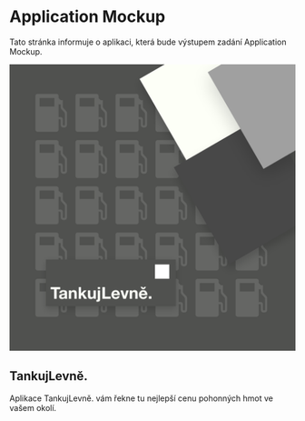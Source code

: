 # Application Mockup
Tato stránka informuje o aplikaci, která bude výstupem zadání Application Mockup.

![tankujlevne.](https://github.com/pslib-cz/2021l4web-app-mockup-vanaondrej/blob/main/docs/images/tankujlevne.png)

## TankujLevně.

Aplikace TankujLevně. vám řekne tu nejlepší cenu pohonných hmot ve vašem okolí.
